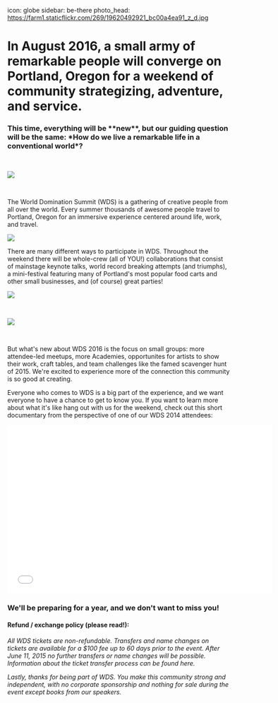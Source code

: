 icon: globe
sidebar: be-there
photo_head: https://farm1.staticflickr.com/269/19620492921_bc00a4ea91_z_d.jpg

# In August 2016, a small army of remarkable people will converge on Portland, Oregon for a weekend of community strategizing, adventure, and service.

<div class="zig-zags_blue"></div>
<h3 class="sub-karla">This time, everything will be **new**, but our guiding question will be the same: *How do we live a remarkable life in a conventional world*?</h3>
<script src="//checkout.stripe.com/checkout.js"></script>
<div class="ticket-purchase-area"></div>
<br>

![](https://farm8.staticflickr.com/7389/9229148524_56612936ec_z_d.jpg)

<br>
<p>The World Domination Summit (WDS) is a gathering of creative people from all over the world. Every summer thousands of awesome people travel to Portland, Oregon for an immersive experience centered around life, work, and travel.</p>

![](https://farm1.staticflickr.com/269/19620492921_bc00a4ea91_z_d.jpg)

<p>There are many different ways to participate in WDS. Throughout the weekend there will be whole-crew (all of YOU!) collaborations that consist of mainstage keynote talks, world record breaking attempts (and triumphs), a mini-festival featuring many of Portland's most popular food carts and other small businesses, and (of course) great parties!</p>

![](https://farm1.staticflickr.com/495/19421751988_3806f1601f_z_d.jpg)

<br>
<div class="ticket-purchase-area"></div>

![](https://farm1.staticflickr.com/550/19612696965_bcaf32121a_z_d.jpg)

<br>
<p>But what's new about WDS 2016 is the focus on small groups: more attendee-led meetups, more Academies, opportunites for artists to show their work, craft tables, and team challenges like the famed scavenger hunt of 2015. We're excited to experience more of the connection this community is so good at creating.</p>

<p>Everyone who comes to WDS is a big part of the experience, and we want everyone to have a chance to get to know you. If you want to learn more about what it's like hang out with us for the weekend, check out this short documentary from the perspective of one of our WDS 2014 attendees:</p>

<iframe class="modal-remove" src="//player.vimeo.com/video/109484290?title=0&amp;byline=0&amp;portrait=0&amp;autoplay=0" width="600" height="381" frameborder="0" webkitallowfullscreen mozallowfullscreen allowfullscreen></iframe>

### We'll be preparing for a year, and we don't want to miss you!

<div class="ticket-purchase-area"></div>

#### Refund / exchange policy (please read!):

_All WDS tickets are non-refundable. Transfers and name changes on tickets are available for a $100 fee up to 60 days prior to the event. After June 11, 2015 no further transfers or name changes will be possible. Information about the ticket transfer process can be found here._

_Lastly, thanks for being part of WDS. You make this community strong and independent, with no corporate sponsorship and nothing for sale during the event except books from our speakers._

